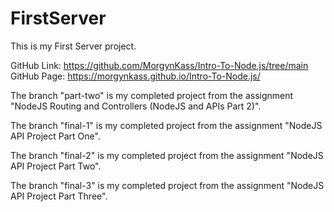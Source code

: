 # FirstServer

This is my First Server project.

GitHub Link: https://github.com/MorgynKass/Intro-To-Node.js/tree/main
GitHub Page: https://morgynkass.github.io/Intro-To-Node.js/

The branch "part-two" is my completed project from the assignment "NodeJS Routing and Controllers (NodeJS and APIs Part 2)".

The branch "final-1" is my completed project from the assignment "NodeJS API Project Part One".

The branch "final-2" is my completed project from the assignment "NodeJS API Project Part Two".

The branch "final-3" is my completed project from the assignment "NodeJS API Project Part Three".
